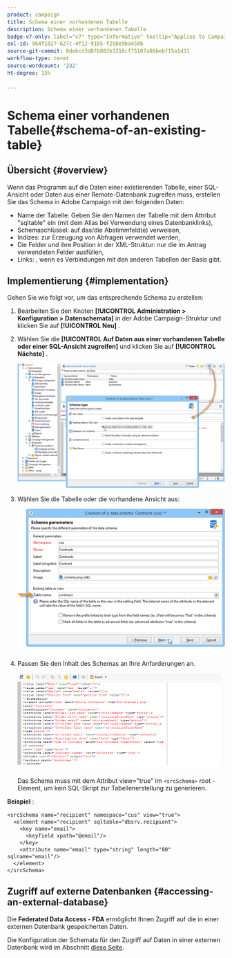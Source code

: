 ```yaml
---
product: campaign
title: Schema einer vorhandenen Tabelle
description: Schema einer vorhandenen Tabelle
badge-v7-only: label="v7" type="Informative" tooltip="Applies to Campaign Classic v7 only"
exl-id: 964f1027-627c-4f12-91b5-f258e9ba458b
source-git-commit: 8debcd3d8fb883b3316cf75187a86bebf15a1d31
workflow-type: tm+mt
source-wordcount: '232'
ht-degree: 15%

---
```


# Schema einer vorhandenen Tabelle{#schema-of-an-existing-table}

## Übersicht {#overview}

Wenn das Programm auf die Daten einer existierenden Tabelle, einer SQL-Ansicht oder Daten aus einer Remote-Datenbank zugreifen muss, erstellen Sie das Schema in Adobe Campaign mit den folgenden Daten:

* Name der Tabelle: Geben Sie den Namen der Tabelle mit dem Attribut &quot;sqltable&quot; ein (mit dem Alias bei Verwendung eines Datenbanklinks),
* Schemaschlüssel: auf das/die Abstimmfeld(e) verweisen,
* Indizes: zur Erzeugung von Abfragen verwendet werden,
* Die Felder und ihre Position in der XML-Struktur: nur die im Antrag verwendeten Felder ausfüllen,
* Links: , wenn es Verbindungen mit den anderen Tabellen der Basis gibt.

## Implementierung {#implementation}

Gehen Sie wie folgt vor, um das entsprechende Schema zu erstellen:

1. Bearbeiten Sie den Knoten **[!UICONTROL Administration > Konfiguration > Datenschemata]** in der Adobe Campaign-Struktur und klicken Sie auf **[!UICONTROL Neu]** .
1. Wählen Sie die **[!UICONTROL Auf Daten aus einer vorhandenen Tabelle oder einer SQL-Ansicht zugreifen]** und klicken Sie auf **[!UICONTROL Nächste]** .

   ![](assets/s_ncs_configuration_extand_a_schema.png)

1. Wählen Sie die Tabelle oder die vorhandene Ansicht aus:

   ![](assets/s_ncs_configuration_select_table.png)

1. Passen Sie den Inhalt des Schemas an Ihre Anforderungen an.

   ![](assets/s_ncs_configuration_view_create_schema.png)

   Das Schema muss mit dem Attribut view=&quot;true&quot; im `<srcSchema>` root -Element, um kein SQL-Skript zur Tabellenerstellung zu generieren.

**Beispiel** :

```
<srcSchema name="recipient" namespace="cus" view="true">
  <element name="recipient" sqltable="dbsrv.recipient">
    <key name="email">
      <keyfield xpath="@email"/>
    </key>   
    <attribute name="email" type="string" length="80" sqlname="email"/>
  </element>
</srcSchema>
```

## Zugriff auf externe Datenbanken {#accessing-an-external-database}

Die **Federated Data Access - FDA** ermöglicht Ihnen Zugriff auf die in einer externen Datenbank gespeicherten Daten.

Die Konfiguration der Schemata für den Zugriff auf Daten in einer externen Datenbank wird im Abschnitt [diese Seite](../../installation/using/creating-data-schema.md).
